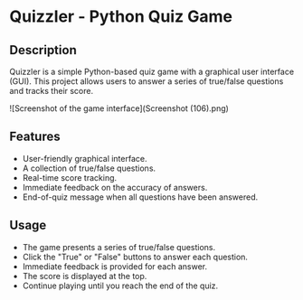 
# Quizzler - Python Quiz Game

## Description

Quizzler is a simple Python-based quiz game with a graphical user interface (GUI). This project allows users to answer a series of true/false questions and tracks their score.

![Screenshot of the game interface](Screenshot (106).png)
## Features

- User-friendly graphical interface.
- A collection of true/false questions.
- Real-time score tracking.
- Immediate feedback on the accuracy of answers.
- End-of-quiz message when all questions have been answered.

## Usage
- The game presents a series of true/false questions.
- Click the "True" or "False" buttons to answer each question.
- Immediate feedback is provided for each answer.
- The score is displayed at the top.
- Continue playing until you reach the end of the quiz.

